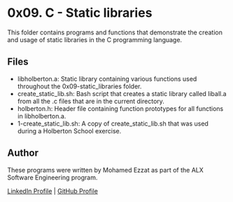 # 0x09. C - Static libraries
This folder contains programs and functions that demonstrate the creation and usage of static libraries in the C programming language.

## Files
- libholberton.a: Static library containing various functions used throughout the 0x09-static_libraries folder.
- create_static_lib.sh: Bash script that creates a static library called liball.a from all the .c files that are in the current directory.
- holberton.h: Header file containing function prototypes for all functions in libholberton.a.
- 1-create_static_lib.sh: A copy of create_static_lib.sh that was used during a Holberton School exercise.

## Author
These programs were written by Mohamed Ezzat as part of the ALX Software Engineering program.

[LinkedIn Profile](https://www.linkedin.com/in/mohamed-ezzat01/) | [GitHub Profile](https://github.com/mohvmedezzvt)
